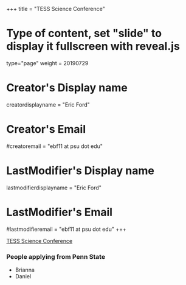 +++
title = "TESS Science Conference"
# Type of content, set "slide" to display it fullscreen with reveal.js
type="page"
weight = 20190729

# Creator's Display name
creatordisplayname = "Eric Ford"
# Creator's Email
#creatoremail = "ebf11 at psu dot edu"
# LastModifier's Display name
lastmodifierdisplayname = "Eric Ford"
# LastModifier's Email
#lastmodifieremail = "ebf11 at psu dot edu"
+++

[TESS Science Conference](https://tess.mit.edu/news/tess-science-conference/)

### People applying from Penn State
- Brianna
- Daniel




